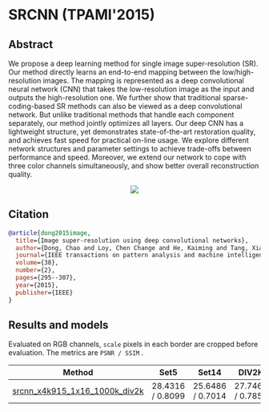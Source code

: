# SRCNN (TPAMI'2015)

## Abstract

<!-- [ABSTRACT] -->

We propose a deep learning method for single image super-resolution (SR). Our method directly learns an end-to-end mapping between the low/high-resolution images. The mapping is represented as a deep convolutional neural network (CNN) that takes the low-resolution image as the input and outputs the high-resolution one. We further show that traditional sparse-coding-based SR methods can also be viewed as a deep convolutional network. But unlike traditional methods that handle each component separately, our method jointly optimizes all layers. Our deep CNN has a lightweight structure, yet demonstrates state-of-the-art restoration quality, and achieves fast speed for practical on-line usage. We explore different network structures and parameter settings to achieve trade-offs between performance and speed. Moreover, we extend our network to cope with three color channels simultaneously, and show better overall reconstruction quality.

<!-- [IMAGE] -->
<p align="center">
  <img src="https://user-images.githubusercontent.com/7676947/144034831-79f48aae-196e-42e7-92b9-069149733e3e.png" />
</p>

<!-- [PAPER_TITLE: Image Super-Resolution Using Deep Convolutional Networks] -->
<!-- [PAPER_URL: https://arxiv.org/abs/1501.00092] -->

## Citation

<!-- [ALGORITHM] -->

```bibtex
@article{dong2015image,
  title={Image super-resolution using deep convolutional networks},
  author={Dong, Chao and Loy, Chen Change and He, Kaiming and Tang, Xiaoou},
  journal={IEEE transactions on pattern analysis and machine intelligence},
  volume={38},
  number={2},
  pages={295--307},
  year={2015},
  publisher={IEEE}
}
```

## Results and models
Evaluated on RGB channels, `scale` pixels in each border are cropped before evaluation.
The metrics are `PSNR / SSIM` .

|                                         Method                                          |       Set5       |       Set14       |      DIV2K       |                                                                                                                    Download                                                                                                                     |
| :-------------------------------------------------------------------------------------: | :--------------: | :---------------: | :--------------: | :---------------------------------------------------------------------------------------------------------------------------------------------------------------------------------------------------------------------------------------------: |
| [srcnn_x4k915_1x16_1000k_div2k](/configs/restorers/srcnn/srcnn_x4k915_g1_1000k_div2k.py) | 28.4316 / 0.8099 | 25.6486 /  0.7014 | 27.7460 / 0.7854 | [model](https://download.openmmlab.com/mmediting/restorers/srcnn/srcnn_x4k915_1x16_1000k_div2k_20200608-4186f232.pth) \| [log](https://download.openmmlab.com/mmediting/restorers/srcnn/srcnn_x4k915_1x16_1000k_div2k_20200608_120159.log.json) |
